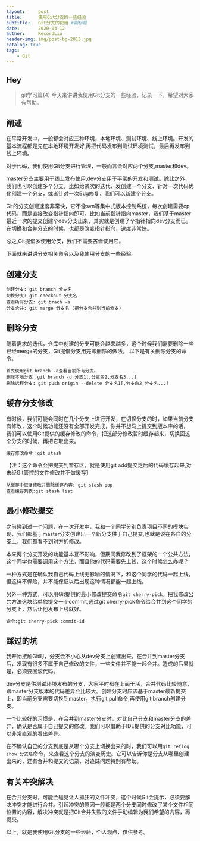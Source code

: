 ```yaml
---
layout:     post   				    
title:      使用Git分支的一些经验 				
subtitle:   Git分支的使用 #副标题
date:       2020-04-12 				
author:     RecordLiu 						
header-img: img/post-bg-2015.jpg 	
catalog: true 						
tags:								
    - Git
---
```


## Hey

>git学习篇(4)
今天来讲讲我使用Git分支的一些经验，记录一下，希望对大家有帮助。

## 阐述

在平常开发中，一般都会对应三种环境，本地环境、测试环境、线上环境。开发的基本流程都是先在本地环境开发好,再把代码发布到测试环境测试，最后再发布到线上环境。

对于代码，我们使用Git分支进行管理，一般而言会对应两个分支,master和dev。

master分支主要用于线上发布使用,dev分支用于平常的开发和测试。除此之外，我们也可以创建多个分支，比如给某次的迭代开发创建一个分支、针对一次代码优化创建一个分支，或者针对一次Bug修复，我们可以新建个分支。

Git的分支创建速度非常快，它不像svn等集中式版本控制系统，每次创建需要cp代码，而是直接改变指针指向即可。比如当前指针指向master，我们基于master最近一次的提交创建个dev分支出来，其实就是创建了个指针指向dev分支而已。在切换和合并分支的时候，也都是改变指针指向，速度非常快。

总之,Git提倡多使用分支，我们不需要吝啬使用它。

下面就来讲讲分支相关命令以及我使用分支的一些经验。

## 创建分支

```
创建分支: git branch 分支名
切换分支: git checkout 分支名
查看所有分支: git brach -a
分支合并: git merge 分支名 (把分支合并到当前分支)
```

## 删除分支

随着需求的迭代，仓库中创建的分支可能会越来越多，这个时候我们需要删除一些已经merge的分支，Git提倡分支用完即删除的做法。
以下是有关删除分支的命令。
```
首先使用git branch -a查看当前所有分支。
删除本地分支：git branch -d 分支1[,分支名2,分支名3...]
删除远程分支: git push origin --delete 分支名1[,分支命2,分支名...]
```
## 缓存分支修改

有时候，我们可能会同时在几个分支上进行开发，在切换分支的时，如果当前分支有修改，这个时候功能还没有全部开发完成，你并不想马上提交到版本库的话，
我们可以使用Git提供的缓存修改的命令，把这部分修改暂时缓存起来，切换回这个分支的时候，再把它取出来。
```
缓存修改命令：git stash 
```
【注：这个命令会把提交到暂存区，就是使用git add提交之后的代码缓存起来,对未经Git管控的文件修改并不做缓存】
```
从缓存中恢复修改并删除缓存内容: git stash pop
查看缓存列表:git stash list
```

## 最小修改提交

之前碰到过一个问题，在一次开发中，我和一个同学分别负责项目不同的模块实现，我们都基于master分支创建出一个新分支供于自己提交,也就是说在各自的分支上，我们都看不到对方的修改。

本来两个分支开发的功能基本互不影响，但期间我修改到了框架的一个公共方法，这个同学也需要调用这个方法，而且他的代码需要先上线，这个时候怎么办呢？

一种方式是在确认我自己代码上线无影响的情况下，和这个同学的代码一起上线，但这样不保险，并不能保证以后出现这种情况都能一起上线。

另外一种方式，可以用Git提供的最小修改提交命令`git cherry-pick`。把我修改公共方法这块给单独提交一个commit,通过git cherry-pick命令给合并到这个同学的分支上，然后让他发布上线就好。

```
命令:git cherry-pick commit-id
```

## 踩过的坑

我开始接触Git时，分支会不小心从dev分支上创建出来，在合并到master分支后，发现有很多不属于自己修改的文件，一些文件并不能一起合并。造成的后果就是，必须要回滚代码。

dev分支是供测试环境发布的分支，大家平时都在上面干活，合并代码比较随意，跟master分支版本的代码差异会比较大。创建分支时应该基于master最新提交上，即当前分支需要切换到master，执行git pull命令,再使用git branch创建分支。

一个比较好的习惯是，在合并到master分支时，对比自己分支和master分支的差异，确认是否属于自己提交的修改。我们可以借助于IDE提供的分支对比功能，可以非常直观的看出差异。

在不确认自己的分支到底是从哪个分支上切换出来的时，我们可以用`git reflog show 分支名`命令，来查看这个分支的演变历史。它可以告诉你是分支从哪里创建出来的，还有合并和提交的记录，对追踪问题特别有帮助。

## 有关冲突解决

在合并分支时，可能会碰见让人抓狂的文件冲突，这个时候Git会提示，必须要解决冲突才能进行合并。引起冲突的原因一般都是两个分支同时修改了某个文件相同位置的内容，解决冲突就是把Git合并失败的文件手动编辑为我们希望的内容，再提交。

以上，就是我使用Git分支的一些经验，个人观点，仅供参考。
